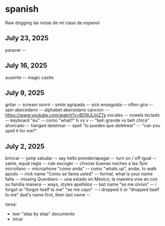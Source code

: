 # spanish
Raw dogging las notas de mi clase de espanol

## July 23, 2025
paracer --

## July 16, 2025
ausente -- magic castle

## July 9, 2025

gritar -- scream
sonrir - smile
agripada -- sick
enseguida -- often
gira -- spin
abecedario -- alphabet
abecedario cancion -- https://www.youtube.com/watch?v=BD9ULInjZTs
vocales -- vowels
teclado -- keyboard
"eu" -- como "what?"
b vs v -- "beh grande vs beh chica"
ahorcado -- hanged
deletrear -- spell
"lo puedes que deletrear" -- "can you spell it for me?"

## July 2, 2025
brincar -- jump
saludar -- say hello
prender/apagar -- turn on / off
igual -- same, equal
regla -- rule
escoger -- choose
buenas noches a las 7pm
microfano -- microphone
"como anda" -- como "whats up", andar, to walk
apodo -- nick name
"Como se llama usted" -- formal, what is your name
falta -- missing
Querétaro -- una estado en Mexico, la maestra vive en con su familia
manera -- ways, styles
apellidos -- last name
"se me olvivo" -- i forgot or "forgot itself to me"
"se me cayo" -- i dropped it or "dropped itself to me"
dad's name first, then last name --

tarea:
- leer "step by step" documento
- mirar
